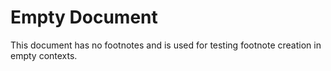 # Empty Document

This document has no footnotes and is used for testing footnote creation in empty contexts.